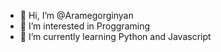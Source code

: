 - 👋 Hi, I’m @Aramegorginyan
- 👀 I’m interested in Proggraming 
- 🌱 I’m currently learning Python and Javascript


